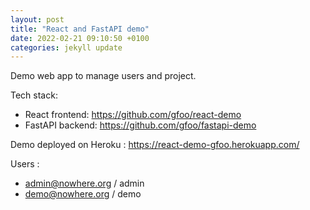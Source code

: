 ```yaml
---
layout: post
title: "React and FastAPI demo"
date: 2022-02-21 09:10:50 +0100
categories: jekyll update
---
```


Demo web app to manage users and project.

Tech stack:

- React frontend: https://github.com/gfoo/react-demo
- FastAPI backend: https://github.com/gfoo/fastapi-demo

Demo deployed on Heroku : https://react-demo-gfoo.herokuapp.com/

Users :

- admin@nowhere.org / admin
- demo@nowhere.org / demo

[jekyll-docs]: https://jekyllrb.com/docs/home
[jekyll-gh]: https://github.com/jekyll/jekyll
[jekyll-talk]: https://talk.jekyllrb.com/
